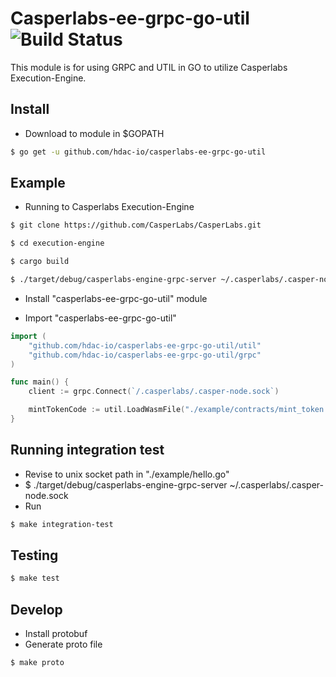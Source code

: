 #   Casperlabs-ee-grpc-go-util  ![Build Status](https://travis-ci.com/hdac-io/casperlabs-ee-grpc-go-util.svg?token=GLBy52vf7tteTZjpJNu9&branch=master)


This module is for using GRPC and UTIL in GO to utilize Casperlabs Execution-Engine.


## Install
- Download to module in $GOPATH
```bash
$ go get -u github.com/hdac-io/casperlabs-ee-grpc-go-util
```

## Example
- Running to Casperlabs Execution-Engine 
```bash
$ git clone https://github.com/CasperLabs/CasperLabs.git

$ cd execution-engine

$ cargo build

$ ./target/debug/casperlabs-engine-grpc-server ~/.casperlabs/.casper-node.sock
```
- Install "casperlabs-ee-grpc-go-util" module

- Import "casperlabs-ee-grpc-go-util"
```go
import (
    "github.com/hdac-io/casperlabs-ee-grpc-go-util/util"
	"github.com/hdac-io/casperlabs-ee-grpc-go-util/grpc"
)

func main() {
    client := grpc.Connect(`/.casperlabs/.casper-node.sock`)

	mintTokenCode := util.LoadWasmFile("./example/contracts/mint_token.wasm")
}
```

## Running integration test
- Revise to unix socket path in "./example/hello.go"
- $ ./target/debug/casperlabs-engine-grpc-server ~/.casperlabs/.casper-node.sock
- Run
```bash
$ make integration-test
```

## Testing
```bash
$ make test
```

## Develop
- Install protobuf
- Generate proto file
```bash
$ make proto
```
